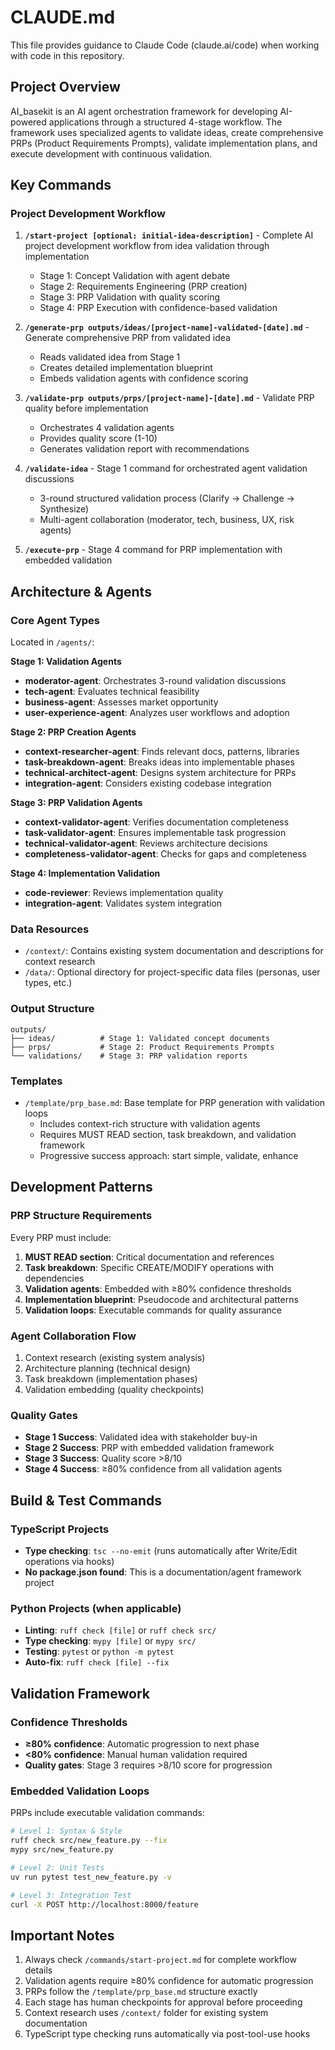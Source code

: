 # CLAUDE.md

This file provides guidance to Claude Code (claude.ai/code) when working with code in this repository.

## Project Overview

AI_basekit is an AI agent orchestration framework for developing AI-powered applications through a structured 4-stage workflow. The framework uses specialized agents to validate ideas, create comprehensive PRPs (Product Requirements Prompts), validate implementation plans, and execute development with continuous validation.

## Key Commands

### Project Development Workflow

1. **`/start-project [optional: initial-idea-description]`** - Complete AI project development workflow from idea validation through implementation
   - Stage 1: Concept Validation with agent debate
   - Stage 2: Requirements Engineering (PRP creation) 
   - Stage 3: PRP Validation with quality scoring
   - Stage 4: PRP Execution with confidence-based validation

2. **`/generate-prp outputs/ideas/[project-name]-validated-[date].md`** - Generate comprehensive PRP from validated idea
   - Reads validated idea from Stage 1
   - Creates detailed implementation blueprint
   - Embeds validation agents with confidence scoring

3. **`/validate-prp outputs/prps/[project-name]-[date].md`** - Validate PRP quality before implementation
   - Orchestrates 4 validation agents
   - Provides quality score (1-10)
   - Generates validation report with recommendations

4. **`/validate-idea`** - Stage 1 command for orchestrated agent validation discussions
   - 3-round structured validation process (Clarify → Challenge → Synthesize)
   - Multi-agent collaboration (moderator, tech, business, UX, risk agents)

5. **`/execute-prp`** - Stage 4 command for PRP implementation with embedded validation

## Architecture & Agents

### Core Agent Types

Located in `/agents/`:

**Stage 1: Validation Agents**
- **moderator-agent**: Orchestrates 3-round validation discussions
- **tech-agent**: Evaluates technical feasibility
- **business-agent**: Assesses market opportunity
- **user-experience-agent**: Analyzes user workflows and adoption

**Stage 2: PRP Creation Agents**
- **context-researcher-agent**: Finds relevant docs, patterns, libraries
- **task-breakdown-agent**: Breaks ideas into implementable phases
- **technical-architect-agent**: Designs system architecture for PRPs
- **integration-agent**: Considers existing codebase integration

**Stage 3: PRP Validation Agents**
- **context-validator-agent**: Verifies documentation completeness
- **task-validator-agent**: Ensures implementable task progression
- **technical-validator-agent**: Reviews architecture decisions
- **completeness-validator-agent**: Checks for gaps and completeness

**Stage 4: Implementation Validation**
- **code-reviewer**: Reviews implementation quality
- **integration-agent**: Validates system integration

### Data Resources

- `/context/`: Contains existing system documentation and descriptions for context research
- `/data/`: Optional directory for project-specific data files (personas, user types, etc.)

### Output Structure

```
outputs/
├── ideas/          # Stage 1: Validated concept documents
├── prps/           # Stage 2: Product Requirements Prompts
└── validations/    # Stage 3: PRP validation reports
```

### Templates

- `/template/prp_base.md`: Base template for PRP generation with validation loops
  - Includes context-rich structure with validation agents
  - Requires MUST READ section, task breakdown, and validation framework
  - Progressive success approach: start simple, validate, enhance

## Development Patterns

### PRP Structure Requirements

Every PRP must include:
1. **MUST READ section**: Critical documentation and references
2. **Task breakdown**: Specific CREATE/MODIFY operations with dependencies
3. **Validation agents**: Embedded with ≥80% confidence thresholds
4. **Implementation blueprint**: Pseudocode and architectural patterns
5. **Validation loops**: Executable commands for quality assurance

### Agent Collaboration Flow

1. Context research (existing system analysis)
2. Architecture planning (technical design)
3. Task breakdown (implementation phases)
4. Validation embedding (quality checkpoints)

### Quality Gates

- **Stage 1 Success**: Validated idea with stakeholder buy-in
- **Stage 2 Success**: PRP with embedded validation framework
- **Stage 3 Success**: Quality score >8/10
- **Stage 4 Success**: ≥80% confidence from all validation agents


## Build & Test Commands

### TypeScript Projects
- **Type checking**: `tsc --no-emit` (runs automatically after Write/Edit operations via hooks)
- **No package.json found**: This is a documentation/agent framework project

### Python Projects (when applicable)
- **Linting**: `ruff check [file]` or `ruff check src/`
- **Type checking**: `mypy [file]` or `mypy src/`
- **Testing**: `pytest` or `python -m pytest`
- **Auto-fix**: `ruff check [file] --fix`

## Validation Framework

### Confidence Thresholds
- **≥80% confidence**: Automatic progression to next phase
- **<80% confidence**: Manual human validation required
- **Quality gates**: Stage 3 requires >8/10 score for progression

### Embedded Validation Loops
PRPs include executable validation commands:
```bash
# Level 1: Syntax & Style
ruff check src/new_feature.py --fix
mypy src/new_feature.py

# Level 2: Unit Tests
uv run pytest test_new_feature.py -v

# Level 3: Integration Test
curl -X POST http://localhost:8000/feature
```

## Important Notes

1. Always check `/commands/start-project.md` for complete workflow details
2. Validation agents require ≥80% confidence for automatic progression
3. PRPs follow the `/template/prp_base.md` structure exactly
4. Each stage has human checkpoints for approval before proceeding
5. Context research uses `/context/` folder for existing system documentation
6. TypeScript type checking runs automatically via post-tool-use hooks
